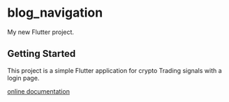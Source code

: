 # blog_navigation

My new Flutter project.

## Getting Started

This project is a simple Flutter application for crypto Trading signals with a login page.

[online documentation](https://flutter.dev/docs)
